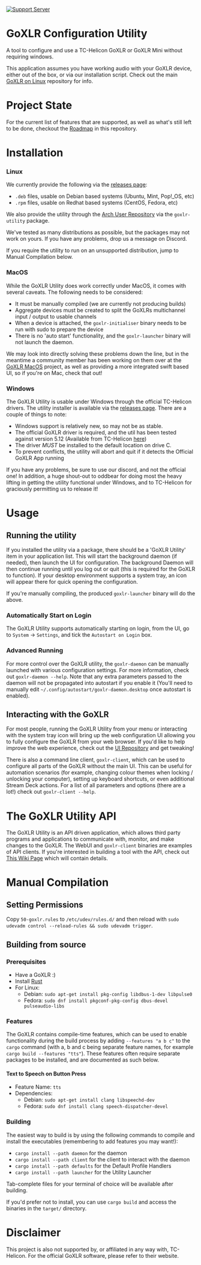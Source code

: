 [![Support Server](https://img.shields.io/discord/828348446775574548.svg?label=Discord&logo=Discord&colorB=7289da&style=flat)](https://discord.gg/Wbp3UxkX2j)

# GoXLR Configuration Utility
A tool to configure and use a TC-Helicon GoXLR or GoXLR Mini without requiring windows.

This application assumes you have working audio with your GoXLR device, either out of the box, or via our installation
script. Check out the main [GoXLR on Linux](https://github.com/GoXLR-on-Linux/goxlr-on-linux) repository for info.

# Project State
For the current list of features that are supported, as well as what's still left to be done, checkout the 
[Roadmap](ROADMAP.md) in this repository. 

# Installation
### Linux
We currently provide the following via the [releases page](https://github.com/GoXLR-on-Linux/goxlr-utility/releases/):
* `.deb` files, usable on Debian based systems (Ubuntu, Mint, Pop!_OS, etc)
* `.rpm` files, usable on Redhat based systems (CentOS, Fedora, etc)


We also provide the utility through the [Arch User Repository](https://aur.archlinux.org/packages/goxlr-utility) via the
`goxlr-utility` package.

We've tested as many distributions as possible, but the packages may not work on yours. If you have any problems, 
drop us a message on Discord.

If you require the utility to run on an unsupported distribution, jump to Manual Compilation below.

### MacOS
While the GoXLR Utility does work correctly under MacOS, it comes with several caveats. The following needs to be 
considered:

* It must be manually compiled (we are currently not producing builds)
* Aggregate devices must be created to split the GoXLRs multichannel input / output to usable channels
* When a device is attached, the `goxlr-initialiser` binary needs to be run with sudo to prepare the device
* There is no 'auto start' functionality, and the `goxlr-launcher` binary will not launch the daemon.

We may look into directly solving these problems down the line, but in the meantime a community member has been working
on them over at the [GoXLR MacOS](https://github.com/Adelenade/GoXlr-Macos) project, as well as providing a more
integrated swift based UI, so if you're on Mac, check that out!

### Windows
The GoXLR Utility is usable under Windows through the official TC-Helicon drivers. The utility installer is available
via the [releases page](https://github.com/GoXLR-on-Linux/goxlr-utility/releases/). There are a couple of things to 
note:

* Windows support is relatively new, so may not be as stable.
* The official GoXLR driver is required, and the util has been tested against version 5.12 (Available from TC-Helicon 
[here](https://go.tc-helicon.com/GoXLR_driver_5.12))
* The driver *MUST* be installed to the default location on drive C.
* To prevent conflicts, the utility will abort and quit if it detects the Official GoXLR App running

If you have any problems, be sure to use our discord, and not the official one! In addition, a huge shout-out to
oddbear for doing most the heavy lifting in getting the utility functional under Windows, and to TC-Helicon for
graciously permitting us to release it! 

# Usage
## Running the utility
If you installed the utility via a package, there should be a 'GoXLR Utility' item in your application list. This will
start the background daemon (if needed), then launch the UI for configuration. The background Daemon will then continue
running until you log out or quit (this is required for the GoXLR to function). If your desktop environment supports a
system tray, an icon will appear there for quick opening the configuration.

If you're manually compiling, the produced `goxlr-launcher` binary will do the above.

### Automatically Start on Login
The GoXLR Utility supports automatically starting on login, from the UI, go to `System` -> `Settings`, and tick the
`Autostart on Login` box.

### Advanced Running
For more control over the GoXLR utility, the `goxlr-daemon` can be manually launched with various configuration
settings. For more information, check out `goxlr-daemon --help`. Note that any extra parameters passed to the
daemon will not be propagated into autostart if you enable it (You'll need to manually edit
`~/.config/autostart/goxlr-daemon.desktop` once autostart is enabled).

## Interacting with the GoXLR
For most people, running the GoXLR Utility from your menu or interacting with the system tray icon will bring up
the web configuration UI allowing you to fully configure the GoXLR from your web browser. If you'd like to help improve
the web experience, check out the [UI Repository](https://github.com/GoXLR-on-Linux/goxlr-ui) and get tweaking!

There is also a command line client, `goxlr-client`, which can be used to configure all parts of the GoXLR without
the main UI. This can be useful for automation scenarios (for example, changing colour themes when locking / unlocking
your computer), setting up keyboard shortcuts, or even additional Stream Deck actions. For a list of all parameters and
options (there are a lot!) check out `goxlr-client --help`.

# The GoXLR Utility API
The GoXLR Utility is an API driven application, which allows third party programs and applications to communicate with,
monitor, and make changes to the GoXLR. The WebUI and `goxlr-client` binaries are examples of API clients. If
you're interested in building a tool with the API, check out [This Wiki Page](https://github.com/GoXLR-on-Linux/goxlr-utility/wiki/The-GoXLR-Utility-API)
which will contain details.

# Manual Compilation
## Setting Permissions
Copy `50-goxlr.rules` to `/etc/udev/rules.d/` and then reload with `sudo udevadm control --reload-rules && sudo udevadm trigger`.

## Building from source

### Prerequisites
* Have a GoXLR :)
* Install [Rust](https://rustup.rs/)
* For Linux:
  * Debian: `sudo apt-get install pkg-config libdbus-1-dev libpulse0`
  * Fedora: `sudo dnf install pkgconf-pkg-config dbus-devel pulseaudio-libs`

### Features
The GoXLR contains compile-time features, which can be used to enable functionality during the build process by adding
`--features "a b c"` to the `cargo` command (with a, b and c being separate feature names, for example 
`cargo build --features "tts"`). These features often require separate packages to be installed, and are documented as 
such below.

#### Text to Speech on Button Press
* Feature Name: `tts`
* Dependencies:
  * Debian: `sudo apt-get install clang libspeechd-dev`
  * Fedora: `sudo dnf install clang speech-dispatcher-devel`

### Building
The easiest way to build is by using the following commands to compile and install the executables (remembering to add 
features you may want!):
- `cargo install --path daemon` for the daemon
- `cargo install --path client` for the client to interact with the daemon
- `cargo install --path defaults` for the Default Profile Handlers
- `cargo install --path launcher` for the Utility Launcher

Tab-complete files for your terminal of choice will be available after building.

If you'd prefer not to install, you can use `cargo build` and access the binaries in the `target/` directory.

# Disclaimer
This project is also not supported by, or affiliated in any way with, TC-Helicon. For the official GoXLR software, 
please refer to their website.
